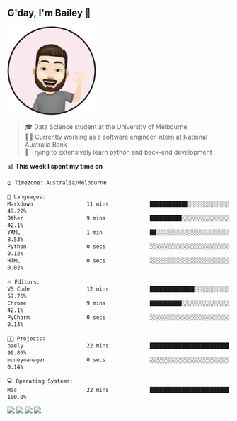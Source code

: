 ## G'day, I'm Bailey 👋

<img src="https://raw.githubusercontent.com/baely/baely/master/image.png" width="200px">

> 🎓 Data Science student at the University of Melbourne <br>
> 👨‍💻 Currently working as a software engineer intern  at National Australia Bank <br>
> 🌱 Trying to extensively learn python and back-end development

<!--START_SECTION:waka-->
📊 **This week I spent my time on** 

```text
⌚︎ Timezone: Australia/Melbourne

💬 Languages: 
Markdown                 11 mins             ████████████░░░░░░░░░░░░░   49.22% 
Other                    9 mins              ██████████░░░░░░░░░░░░░░░   42.1% 
YAML                     1 min               ██░░░░░░░░░░░░░░░░░░░░░░░   8.53% 
Python                   0 secs              ░░░░░░░░░░░░░░░░░░░░░░░░░   0.12% 
HTML                     0 secs              ░░░░░░░░░░░░░░░░░░░░░░░░░   0.02%

🔥 Editors: 
VS Code                  12 mins             ██████████████░░░░░░░░░░░   57.76% 
Chrome                   9 mins              ██████████░░░░░░░░░░░░░░░   42.1% 
PyCharm                  0 secs              ░░░░░░░░░░░░░░░░░░░░░░░░░   0.14%

🐱‍💻 Projects: 
baely                    22 mins             █████████████████████████   99.86% 
moneymanager             0 secs              ░░░░░░░░░░░░░░░░░░░░░░░░░   0.14%

💻 Operating Systems: 
Mac                      22 mins             █████████████████████████   100.0%

```


<!--END_SECTION:waka-->

[<img height="40px" src="https://img.icons8.com/ios-filled/2x/linkedin.png">](https://linkedin.com/in/baileybutler1)
[<img height="40px" src="https://img.icons8.com/ios-filled/2x/github.png">](https://github.com/baely)
[<img height="40px" src="https://img.icons8.com/ios-filled/2x/salesforce.png">](https://trailblazer.me/id/baileybutler)
[<img height="40px" src="https://img.icons8.com/ios-filled/2x/instagram.png">](https://instagram.com/bae1y)
